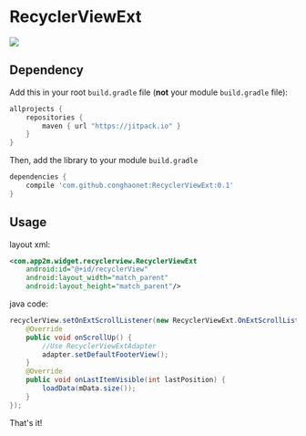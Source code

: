 # RecyclerViewExt
[![](https://jitpack.io/v/conghaonet/RecyclerViewExt.svg)](https://jitpack.io/#conghaonet/RecyclerViewExt)

## Dependency
Add this in your root `build.gradle` file (**not** your module `build.gradle` file):

```gradle
allprojects {
	repositories {
        maven { url "https://jitpack.io" }
    }
}
```

Then, add the library to your module `build.gradle`
```gradle
dependencies {
    compile 'com.github.conghaonet:RecyclerViewExt:0.1'
}
```

## Usage
layout xml:
```xml
<com.app2m.widget.recyclerview.RecyclerViewExt
    android:id="@+id/recyclerView"
    android:layout_width="match_parent"
    android:layout_height="match_parent"/>
```

java code:
```java
recyclerView.setOnExtScrollListener(new RecyclerViewExt.OnExtScrollListener() {
    @Override
    public void onScrollUp() {
        //Use RecyclerViewExtAdapter
        adapter.setDefaultFooterView();
    }
    @Override
    public void onLastItemVisible(int lastPosition) {
        loadData(mData.size());
    }
});
```
That's it!
